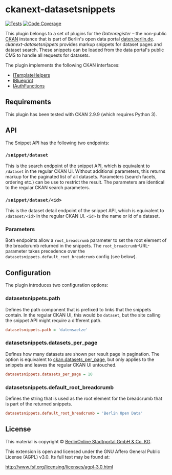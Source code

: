 # ckanext-datasetsnippets

[![Tests](https://github.com/berlinonline/ckanext-datasetsnippets/workflows/Tests/badge.svg?branch=master)](https://github.com/berlinonline/ckanext-datasetsnippets/actions)
[![Code Coverage](http://codecov.io/github/berlinonline/ckanext-datasetsnippets/coverage.svg?branch=master)](http://codecov.io/github/berlinonline/ckanext-datasetsnippets?branch=master)

This plugin belongs to a set of plugins for the _Datenregister_ – the non-public [CKAN](https://ckan.org) instance that is part of Berlin's open data portal [daten.berlin.de](https://daten.berlin.de).
_ckanext-datasetsnippets_ provides markup snippets for dataset pages and dataset search.
These snippets can be loaded from the data portal's public CMS to handle all requests for datasets.

The plugin implements the following CKAN interfaces:

- [ITemplateHelpers](http://docs.ckan.org/en/latest/extensions/plugin-interfaces.html#ckan.plugins.interfaces.ITemplateHelpers)
- [IBlueprint](http://docs.ckan.org/en/latest/extensions/plugin-interfaces.html#ckan.plugins.interfaces.IBlueprint)
- [IAuthFunctions](http://docs.ckan.org/en/latest/extensions/plugin-interfaces.html#ckan.plugins.interfaces.IAuthFunctions)

## Requirements

This plugin has been tested with CKAN 2.9.9 (which requires Python 3).

## API

The Snippet API has the following two endpoints:

### `/snippet/dataset`

This is the search endpoint of the snippet API, which is equivalent to `/dataset` in the regular CKAN UI.
Without additional parameters, this returns markup for the paginated list of all datasets.
Parameters (search facets, ordering etc.) can be use to restrict the result.
The parameters are identical to the regular CKAN search parameters.

### `/snippet/dataset/<id>`

This is the dataset detail endpoint of the snippet API, which is equivalent to `/dataset/<id>` in the regular CKAN UI. 
`<id>` is the name or id of a dataset.

### Parameters

Both endpoints allow a `root_breadcrumb` parameter to set the root element of the breadcrumb returned in the snippets.
The `root_breadcrumb`-URL-parameter takes precedence over the `datasetsnippets.default_root_breadcrumb` config (see below).

## Configuration

The plugin introduces two configuration options:

### datasetsnippets.path

Defines the path component that is prefixed to links that the snippets contain.
In the regular CKAN UI, this would be `dataset`, but the site calling the snippet API might require a different path.

```ini
datasetsnippets.path = 'datensaetze'
```

### datasetsnippets.datasets_per_page

Defines how many datasets are shown per result page in pagination.
The option is equivalent to [ckan.datasets_per_page](https://docs.ckan.org/en/2.9/maintaining/configuration.html#ckan-datasets-per-page), but only applies to the snippets and leaves the regular CKAN UI untouched.

```ini
datasetsnippets.datasets_per_page = 10
```

### datasetsnippets.default_root_breadcrumb

Defines the string that is used as the root element for the breadcrumb that is part of the returned snippets.

```ini
datasetsnippets.default_root_breadcrumb = 'Berlin Open Data'
```

## License

This material is copyright © [BerlinOnline Stadtportal GmbH & Co. KG](https://www.berlinonline.net/).

This extension is open and licensed under the GNU Affero General Public License (AGPL) v3.0.
Its full text may be found at:

http://www.fsf.org/licensing/licenses/agpl-3.0.html
